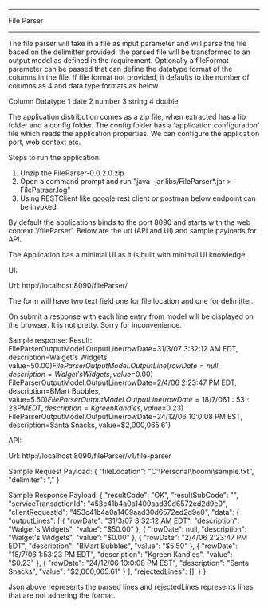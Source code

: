*************************
File Parser
*************************

The file parser will take in a file as input parameter and will parse the file based on the delimitter provided. the parsed file will be transformed to an output model as defined in the requirement. Optionally a fileFormat parameter can be passed that can define the datatype format of the columns in the file. If file format not provided, it defaults to the number of columns as 4 and data type formats as below.

Column Datatype
1		date
2		number
3		string
4		double

The application distribution comes as a zip file, when extracted has a lib folder and a config folder. The config folder has a 'application.configuration' file which reads the application properties. We can configure the application port, web context etc. 

Steps to run the application:
1. Unzip the FileParser-0.0.2.0.zip
2. Open a command prompt and run "java -jar libs/FileParser*.jar > FilePatrser.log"
3. Using RESTClient like google rest client or postman below endpoint can be invoked. 

By default the applications binds to the port 8090 and starts with the web context '/fileParser'. Below are the url (API and UI) and sample payloads for API.

The Application has a minimal UI as it is built with minimal UI knowledge.

UI:

Url: http://localhost:8090/fileParser/

The form will have two text field one for file location and one for delimitter.

On submit a response with each line entry from model will be displayed on the browser. It is not pretty. Sorry for inconvenience. 

Sample response: 
Result:
FileParserOutputModel.OutputLine(rowDate=31/3/07 3:32:12 AM EDT, description=Walget's Widgets, value=$50.00)
FileParserOutputModel.OutputLine(rowDate=null, description=Walget's Widgets, value=$0.00)
FileParserOutputModel.OutputLine(rowDate=2/4/06 2:23:47 PM EDT, description=BMart Bubbles, value=$5.50)
FileParserOutputModel.OutputLine(rowDate=18/7/06 1:53:23 PM EDT, description=Kgreen Kandies, value=$0.23)
FileParserOutputModel.OutputLine(rowDate=24/12/06 10:0:08 PM EST, description=Santa Snacks, value=$2,000,065.61)


API:

Url: http://localhost:8090/fileParser/v1/file-parser

Sample Request Payload:
{
  "fileLocation": "C:\\Personal\\boomi\\sample.txt",
  "delimiter": ","
}

Sample Response Payload:
{
        "resultCode": "OK",
        "resultSubCode": "",
        "serviceTransactionId": "453c41b4a0a1409aad30d6572ed2d9e0",
        "clientRequestId": "453c41b4a0a1409aad30d6572ed2d9e0",
        "data": {
        "outputLines": [
          {
            "rowDate": "31/3/07 3:32:12 AM EDT",
            "description": "Walget's Widgets",
            "value": "$50.00"
            },
          {
            "rowDate": null,
            "description": "Walget's Widgets",
            "value": "$0.00"
            },
          {
            "rowDate": "2/4/06 2:23:47 PM EDT",
            "description": "BMart Bubbles",
            "value": "$5.50"
            },
          {
            "rowDate": "18/7/06 1:53:23 PM EDT",
            "description": "Kgreen Kandies",
            "value": "$0.23"
            },
          {
            "rowDate": "24/12/06 10:0:08 PM EST",
            "description": "Santa Snacks",
            "value": "$2,000,065.61"
            }
        ],
            "rejectedLines": [],
        }
    }

Json above represents the parsed lines and rejectedLines represents lines that are not adhering the format.
